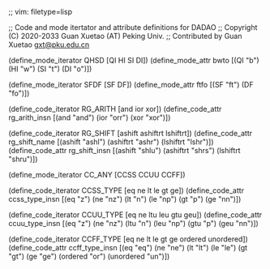 ;; vim: filetype=lisp

;; Code and mode itertator and attribute definitions for DADAO
;; Copyright (C) 2020-2033 Guan Xuetao (AT) Peking Univ.
;; Contributed by Guan Xuetao <gxt@pku.edu.cn>

(define_mode_iterator	QHSD		[QI HI SI DI])
(define_mode_attr	bwto		[(QI "b") (HI "w") (SI "t") (DI "o")])

(define_mode_iterator	SFDF		[SF DF])
(define_mode_attr	ftfo		[(SF "ft") (DF "fo")])

(define_code_iterator	RG_ARITH	[and ior xor])
(define_code_attr	rg_arith_insn	[(and "and") (ior "orr") (xor "xor")])

(define_code_iterator	RG_SHIFT	[ashift ashiftrt lshiftrt])
(define_code_attr	rg_shift_name	[(ashift "ashl") (ashiftrt "ashr") (lshiftrt "lshr")])
(define_code_attr	rg_shift_insn	[(ashift "shlu")  (ashiftrt "shrs")   (lshiftrt "shru")])

(define_mode_iterator	CC_ANY		[CCSS CCUU CCFF])

(define_code_iterator	CCSS_TYPE	[eq ne lt le gt ge])
(define_code_attr	ccss_type_insn	[(eq "z") (ne "nz") (lt "n") (le "np") (gt "p") (ge "nn")])

(define_code_iterator	CCUU_TYPE	[eq ne ltu leu gtu geu])
(define_code_attr	ccuu_type_insn	[(eq "z") (ne "nz") (ltu "n") (leu "np") (gtu "p") (geu "nn")])

(define_code_iterator	CCFF_TYPE	[eq ne lt le gt ge ordered unordered])
(define_code_attr	ccff_type_insn	[(eq "eq") (ne "ne") (lt "lt") (le "le") (gt "gt") (ge "ge") (ordered "or") (unordered "un")])
